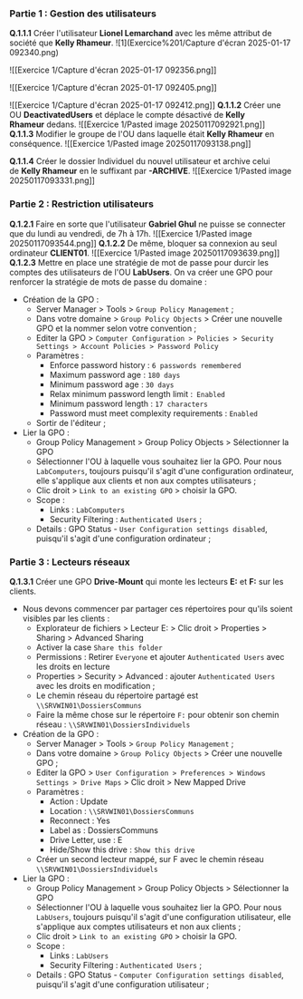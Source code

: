 ### Partie 1 : Gestion des utilisateurs

**Q.1.1.1** Créer l'utilisateur **Lionel Lemarchand** avec les même attribut de société que **Kelly Rhameur**.
![1](Exercice%201/Capture d'écran 2025-01-17 092340.png)

![[Exercice 1/Capture d'écran 2025-01-17 092356.png]]

![[Exercice 1/Capture d'écran 2025-01-17 092405.png]]

![[Exercice 1/Capture d'écran 2025-01-17 092412.png]]
**Q.1.1.2** Créer une OU **DeactivatedUsers** et déplace le compte désactivé de **Kelly Rhameur** dedans.
![[Exercice 1/Pasted image 20250117092921.png]]
**Q.1.1.3** Modifier le groupe de l'OU dans laquelle était **Kelly Rhameur** en conséquence.
![[Exercice 1/Pasted image 20250117093138.png]]

**Q.1.1.4** Créer le dossier Individuel du nouvel utilisateur et archive celui de **Kelly Rhameur** en le suffixant par **-ARCHIVE**.
![[Exercice 1/Pasted image 20250117093331.png]]
### [](https://odyssey.wildcodeschool.com/quests/2934/pages/12385#partie-2--restriction-utilisateurs)Partie 2 : Restriction utilisateurs

**Q.1.2.1** Faire en sorte que l'utilisateur **Gabriel Ghul** ne puisse se connecter que du lundi au vendredi, de 7h à 17h.
![[Exercice 1/Pasted image 20250117093544.png]]
**Q.1.2.2** De même, bloquer sa connexion au seul ordinateur **CLIENT01**.
![[Exercice 1/Pasted image 20250117093639.png]]
**Q.1.2.3** Mettre en place une stratégie de mot de passe pour durcir les comptes des utilisateurs de l'OU **LabUsers**.
On va créer une GPO pour renforcer la stratégie de mots de passe du domaine : 
- Création de la GPO :
	- Server Manager > Tools > `Group Policy Management` ;
	- Dans votre domaine > `Group Policy Objects` > Créer une nouvelle GPO et la nommer selon votre convention ;
	- Editer la GPO > `Computer Configuration > Policies > Security Settings > Account Policies > Password Policy`
	- Paramètres :
		- Enforce password history : `6 passwords remembered`
		- Maximum password age : `180 days`
		- Minimum password age : `30 days`
		- Relax minimum password length limit :` Enabled`
		- Minimum password length : `17 characters`
		- Password must meet complexity requirements : `Enabled`
	- Sortir de l'éditeur ;
- Lier la GPO :
	- Group Policy Management > Group Policy Objects > Sélectionner la GPO
	- Sélectionner l'OU à laquelle vous souhaitez lier la GPO. Pour nous `LabComputers`, toujours puisqu'il s'agit d'une configuration ordinateur, elle s'applique aux clients et non aux comptes utilisateurs ;
	- Clic droit > `Link to an existing GPO` > choisir la GPO.
	- Scope :
		- Links : `LabComputers`
		- Security Filtering : `Authenticated Users` ;
	- Details : GPO Status - `User Configuration settings disabled`, puisqu'il s'agit d'une configuration ordinateur ;
### [](https://odyssey.wildcodeschool.com/quests/2934/pages/12385#partie-3--lecteurs-r%C3%A9seaux)Partie 3 : Lecteurs réseaux

**Q.1.3.1** Créer une GPO **Drive-Mount** qui monte les lecteurs **E:** et **F:** sur les clients.
- Nous devons commencer par partager ces répertoires pour qu'ils soient visibles par les clients :
	- Explorateur de fichiers > Lecteur E: > Clic droit > Properties > Sharing > Advanced Sharing
	- Activer la case `Share this folder`
	- Permissions : Retirer `Everyone` et ajouter `Authenticated Users` avec les droits en lecture
	- Properties > Security > Advanced : ajouter `Authenticated Users` avec les droits en modification ;
	- Le chemin réseau du répertoire partagé est `\\SRVWIN01\DossiersCommuns`
	- Faire la même chose sur le répertoire `F:` pour obtenir son chemin réseau : `\\SRVWIN01\DossiersIndividuels`
- Création de la GPO :
	- Server Manager > Tools > `Group Policy Management` ;
	- Dans votre domaine > `Group Policy Objects` > Créer une nouvelle GPO ;
	- Editer la GPO > `User Configuration > Preferences > Windows Settings > Drive Maps` > Clic droit > New Mapped Drive
	- Paramètres : 
		- Action : Update
		- Location : `\\SRVWIN01\DossiersCommuns`
		- Reconnect : Yes
		- Label as : DossiersCommuns
		- Drive Letter, use : E
		- Hide/Show this drive : `Show this drive`
	- Créer un second lecteur mappé, sur F avec le chemin réseau `\\SRVWIN01\DossiersIndividuels`
- Lier la GPO :
	- Group Policy Management > Group Policy Objects > Sélectionner la GPO
	- Sélectionner l'OU à laquelle vous souhaitez lier la GPO. Pour nous `LabUsers`, toujours puisqu'il s'agit d'une configuration utilisateur, elle s'applique aux comptes utilisateurs et non aux clients ;
	- Clic droit > `Link to an existing GPO` > choisir la GPO. 
	- Scope :
		- Links : `LabUsers`
		- Security Filtering : `Authenticated Users` ;
	- Details : GPO Status - `Computer Configuration settings disabled`, puisqu'il s'agit d'une configuration utilisateur ;
